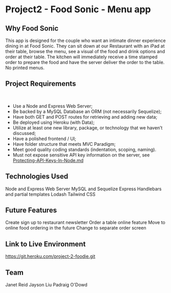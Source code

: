 # Project2 - Food Sonic - Menu app

## Why Food Sonic

This app is designed for the couple who want an intimate dinner experience dining in at Food Sonic.
They can sit down at our Restaurant with an iPad at their table, browse the menu, see a visual of the food and drink options and order at their table.
The kitchen will immediately receive a time stamped order to prepare the food and have the server deliver the order to the table.
No printed menus.

## Project Requirements
​
* Use a Node and Express Web Server;
​
* Be backed by a MySQL Database an ORM (not necessarily Sequelize);
​
* Have both GET and POST routes for retrieving and adding new data;
​
* Be deployed using Heroku (with Data);
​
* Utilize at least one new library, package, or technology that we haven’t discussed;
​
* Have a polished frontend / UI;
​
* Have folder structure that meets MVC Paradigm;
​
* Meet good quality coding standards (indentation, scoping, naming).
​
* Must not expose sensitive API key information on the server, see [Protecting-API-Keys-In-Node.md](../../../10-nodejs/03-Supplemental/Protecting-API-Keys-In-Node.md)

## Technologies Used

Node and Express Web Server
MySQL and Sequelize
Express Handlebars and partial templates
Lodash
Tailwind CSS

## Future Features

Create sign up to restaurant newsletter
Order a table online feature
Move to online food ordering in the future
Change to separate order screen

## Link to Live Environment

https://git.heroku.com/project-2-foodie.git

## Team
Janet Reid
Jayson Liu
Padraig O'Dowd
